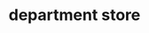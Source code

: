 ---
layout: smileys&emotion
title: department store
emoji: department_store
permalink: 🏬.html
image: assets/img/3moji/department_store.png
---